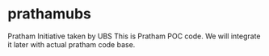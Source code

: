 # prathamubs
Pratham Initiative taken by UBS
This is Pratham POC code. We will integrate it later with actual pratham code base.

